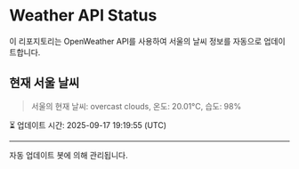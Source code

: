 
# Weather API Status

이 리포지토리는 OpenWeather API를 사용하여 서울의 날씨 정보를 자동으로 업데이트합니다.

## 현재 서울 날씨
> 서울의 현재 날씨: overcast clouds, 온도: 20.01°C, 습도: 98%

⏳ 업데이트 시간: 2025-09-17 19:19:55 (UTC)

---
자동 업데이트 봇에 의해 관리됩니다.
